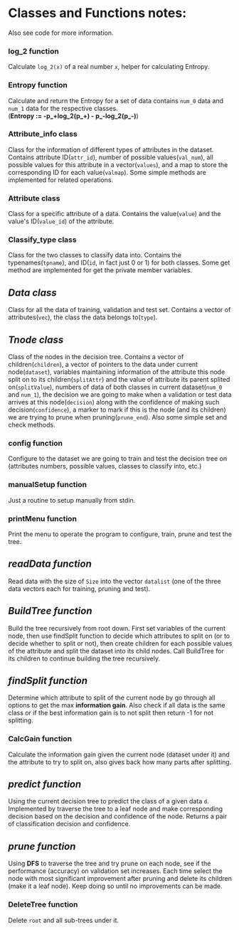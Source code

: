 # Classes and Functions notes:
Also see code for more information.

### log_2 function
Calculate `log_2(x)` of a real number `x`, helper for calculating Entropy.
  

### Entropy function
Calculate and return the Entropy for a set of data contains `num_0` data and `num_1` data for the respective classes.  
(**Entropy := -p_+log_2(p_+) - p_-log_2(p_-)**)
  

### Attribute_info class
Class for the information of different types of attributes in the dataset. Contains attribute ID(`attr_id`), number of possible values(`val_num`), all possible values for this attribute in a vector(`values`), and a map to store the corresponding ID for each value(`valmap`). Some simple methods are implemented for related operations.
  

### Attribute class
Class for a specific attribute of a data. Contains the value(`value`) and the value's ID(`value_id`) of the attribute.
  

### Classify\_type class
Class for the two classes to classify data into. Contains the typenames(`tpname`), and ID(`id`, in fact just 0 or 1) for both classes. Some get method are implemented for get the private member variables.
  

## *Data class*
Class for all the data of training, validation and test set. Contains a vector of attributes(`vec`), the class the data belongs to(`type`).

## *Tnode class*
Class of the nodes in the decision tree. Contains a vector of children(`children`), a vector of pointers to the data under current node(`dataset`), variables maintaining information of the attribute this node split on to its children(`splitAttr`) and the value of attribute its parent splited on(`splitValue`), numbers of data of both classes in current dataset(`num_0` and `num_1`), the decision we are going to make when a validation or test data arrives at this node(`decision`) along with the confidence of making such decision(`confidence`), a marker to mark if this is the node (and its children) we are trying to prune when pruning(`prune_end`). Also some simple set and check methods.
  

### config function
Configure to the dataset we are going to train and test the decision tree on (attributes numbers, possible values, classes to classify into, etc.)
  

### manualSetup function
Just a routine to setup manually from stdin.
  

### printMenu function
Print the menu to operate the program to configure, train, prune and test the tree.
  

## *readData function*
Read data with the size of `Size` into the vector `datalist` (one of the three data vectors each for training, pruning and test).
  

## *BuildTree function*
Build the tree recursively from root down. First set variables of the current node, then use findSplit function to decide which attributes to split on (or to decide whether to split or not), then create children for each possible values of the attribute and split the dataset into its child nodes. Call BuildTree for its children to continue building the tree recursively.
  

## *findSplit function*
Determine which attribute to split of the current node by go through all options to get the max **information gain**. Also check if all data is the same class or if the best information gain is to not split then return -1 for not splitting.
  

### CalcGain function
Calculate the information gain given the current node (dataset under it) and the attribute to try to split on, also gives back how many parts after splitting.
  

## *predict function*
Using the current decision tree to predict the class of a given data `d`. Implemented by traverse the tree to a leaf node and make corresponding decision based on the decision and confidence of the node. Returns a pair of classification decision and confidence.
  

## *prune function*
Using **DFS** to traverse the tree and try prune on each node, see if the performance (accuracy) on validation set increases. Each time select the node with most significant improvement after pruning and delete its children (make it a leaf node). Keep doing so until no improvements can be made.
  

### DeleteTree function
Delete `root` and all sub-trees under it.
